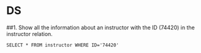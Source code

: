 # DS
##1. Show all the information about an instructor with the ID (74420) in the instructor relation. 
```
SELECT * FROM instructor WHERE ID='74420'
```

